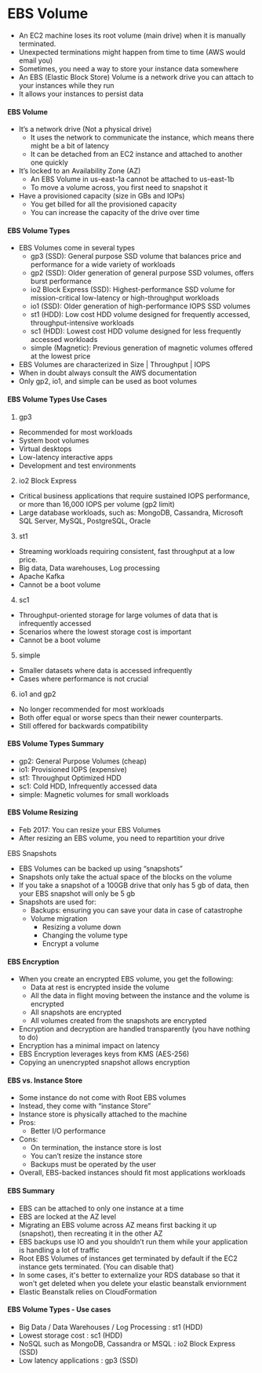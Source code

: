 # EBS Volume

* An EC2 machine loses its root volume (main drive) when it is manually terminated.
* Unexpected terminations might happen from time to time (AWS would email you)
* Sometimes, you need a way to store your instance data somewhere
* An EBS (Elastic Block Store) Volume is a network drive you can attach to your instances while they run
* It allows your instances to persist data

#### EBS Volume
* It’s a network drive (Not a physical drive)
    * It uses the network to communicate the instance, which means there might be a bit of latency
    * It can be detached from an EC2 instance and attached to another one quickly
* It’s locked to an Availability Zone (AZ)
    * An EBS Volume in us-east-1a cannot be attached to us-east-1b
    * To move a volume across, you first need to snapshot it
* Have a provisioned capacity (size in GBs and IOPs)
    * You get billed for all the provisioned capacity
    * You can increase the capacity of the drive over time

#### EBS Volume Types
- EBS Volumes come in several types
    - gp3 (SSD): General purpose SSD volume that balances price and performance for a wide variety of workloads
    - gp2 (SSD): Older generation of general purpose SSD volumes, offers burst performance
    - io2 Block Express (SSD): Highest-performance SSD volume for mission-critical low-latency or high-throughput workloads
    - io1 (SSD): Older generation of high-performance IOPS SSD volumes
    - st1 (HDD): Low cost HDD volume designed for frequently accessed, throughput-intensive workloads 
    - sc1 (HDD): Lowest cost HDD volume designed for less frequently accessed workloads
    - simple (Magnetic): Previous generation of magnetic volumes offered at the lowest price
- EBS Volumes are characterized in Size | Throughput | IOPS
- When in doubt always consult the AWS documentation
-  Only gp2, io1, and simple can be used as boot volumes

#### EBS Volume Types Use Cases
1. gp3
- Recommended for most workloads 
- System boot volumes
- Virtual desktops
- Low-latency interactive apps
- Development and test environments

2. io2 Block Express
- Critical business applications that require sustained IOPS performance, or more than 16,000 IOPS per volume (gp2 limit)
-  Large database workloads, such as: MongoDB, Cassandra, Microsoft SQL Server, MySQL, PostgreSQL, Oracle

3. st1
- Streaming workloads requiring consistent, fast throughput at a low price. 
- Big data, Data warehouses, Log processing
- Apache Kafka
- Cannot be a boot volume
 
4. sc1
- Throughput-oriented storage for large volumes of data that is infrequently accessed
- Scenarios where the lowest storage cost is important
- Cannot be a boot volume

5. simple
- Smaller datasets where data is accessed infrequently
- Cases where performance is not crucial

6. io1 and gp2
- No longer recommended for most workloads
- Both offer equal or worse specs than their newer counterparts.
- Still offered for backwards compatibility

#### EBS Volume Types Summary
- gp2: General Purpose Volumes (cheap)
- io1: Provisioned IOPS (expensive)
- st1: Throughput Optimized HDD
- sc1: Cold HDD, Infrequently accessed data
- simple: Magnetic volumes for small workloads

#### EBS Volume Resizing
* Feb 2017: You can resize your EBS Volumes
* After resizing an EBS volume, you need to repartition your drive

EBS Snapshots
* EBS Volumes can be backed up using “snapshots”
* Snapshots only take the actual space of the blocks on the volume
* If you take a snapshot of a 100GB drive that only has 5 gb of data, then your EBS snapshot will only be 5 gb
* Snapshots are used for:
    * Backups: ensuring you can save your data in case of catastrophe
    * Volume migration
        * Resizing a volume down
        * Changing the volume type
        * Encrypt a volume

#### EBS Encryption
* When you create an encrypted EBS volume, you get the following:
    * Data at rest is encrypted inside the volume
    * All the data in flight moving between the instance and the volume is encrypted
    * All snapshots are encrypted
    * All volumes created from the snapshots are encrypted
* Encryption and decryption are handled transparently (you have nothing to do)
* Encryption has a minimal impact on latency
* EBS Encryption leverages keys from KMS (AES-256)
* Copying an unencrypted snapshot allows encryption

#### EBS vs. Instance Store
* Some instance do not come with Root EBS volumes
* Instead, they come with “instance Store”
* Instance store is physically attached to the machine
* Pros:
    * Better I/O performance
* Cons:
    * On termination, the instance store is lost
    * You can’t resize the instance store
    * Backups must be operated by the user
* Overall, EBS-backed instances should fit most applications workloads

#### EBS Summary

* EBS can be attached to only one instance at a time
* EBS are locked at the AZ level
* Migrating an EBS volume across AZ means first backing it up (snapshot), then recreating it in the other AZ
* EBS backups use IO and you shouldn’t run them while your application is handling a lot of traffic
* Root EBS Volumes of instances get terminated by default if the EC2 instance gets terminated. (You can disable that)
* In some cases, it's better to externalize your RDS database so that it won't get deleted when you delete your elastic beanstalk enviornment
* Elastic Beanstalk relies on CloudFormation

#### EBS Volume Types - Use cases 

* Big Data / Data Warehouses / Log Processing : st1 (HDD)
* Lowest storage cost : sc1 (HDD)
* NoSQL such as MongoDB, Cassandra or MSQL : io2 Block Express (SSD)
* Low latency applications : gp3 (SSD) 
